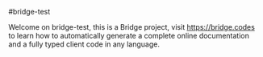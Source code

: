 #bridge-test

Welcome on bridge-test, this is a Bridge project, visit https://bridge.codes to learn how to automatically generate a complete online documentation and a fully typed client code in any language.